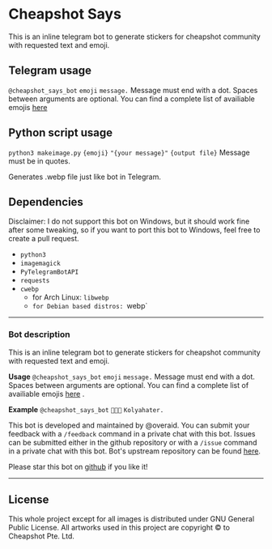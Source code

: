 # Cheapshot Says
This is an inline telegram bot to generate stickers for cheapshot community with requested text and emoji.

## Telegram usage
`@cheapshot_says_bot`  `emoji` `message.`
Message must end with a dot. 
Spaces between arguments are optional.
You can find a complete list of availiable emojis [here](https://api.cheapshot.co/userpics.html) 

## Python script usage
`python3 makeimage.py` `{emoji}` `"{your message}"` `{output file}` Message must be in quotes. 

Generates .webp file just like bot in Telegram.

## Dependencies
Disclaimer: I do not support this bot on Windows, but it should work fine after some tweaking, so
if you want to port this bot to Windows, feel free to create a pull request.

- `python3` 
- `imagemagick`
- `PyTelegramBotAPI`
- `requests`
- `cwebp`
  - for Arch Linux: `libwebp`
  - `for Debian based distros: `webp`

---
### Bot description
This is an inline telegram bot to generate stickers for cheapshot community with requested text and emoji.

**Usage**
`@cheapshot_says_bot`  `emoji` `message.`
Message must end with a dot. 
Spaces between arguments are optional.
You can find a complete list of availiable emojis [here](https://api.cheapshot.co/userpics.html) .

**Example**
`@cheapshot_says_bot` `👨🏿‍💻` `Kolyahater.`

This bot is developed and maintained by @overaid.
You can submit your feedback with a `/feedback` command in a private chat with this bot.
Issues can be submitted either in the github repository or with a `/issue`  command in a private chat with this bot.
Bot's upstream repository can be found [here](https://github.com/maksmeshkov/cheapshot_says_bot).

Please star this bot on [github](https://github.com/maksmeshkov/cheapshot_says_bot) if you like it!

--- 
## License
This whole project except for all images is distributed under GNU General Public License.
All artworks used in this project are copyright © to Cheapshot Pte. Ltd.
